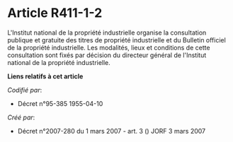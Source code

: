 # Article R411-1-2

L'Institut national de la propriété industrielle organise la consultation publique et gratuite des titres de propriété
industrielle et du Bulletin officiel de la propriété industrielle. Les modalités, lieux et conditions de cette consultation
sont fixés par décision du directeur général de l'Institut national de la propriété industrielle.

**Liens relatifs à cet article**

_Codifié par_:

  - Décret n°95-385 1955-04-10

_Créé par_:

  - Décret n°2007-280 du 1 mars 2007 - art. 3 () JORF 3 mars 2007

